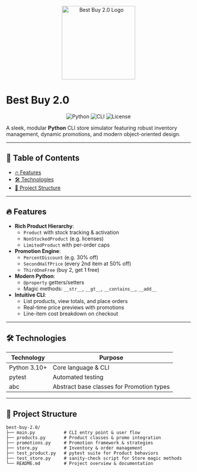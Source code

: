 <p align="center">
  <img src="https://raw.githubusercontent.com/your-username/best-buy-2.0/main/assets/logo.png" alt="Best Buy 2.0 Logo" width="200"/>
</p>

# Best Buy 2.0  
<p align="center">
  <img src="https://img.shields.io/badge/python-3.10%2B-blue.svg" alt="Python">
  <img src="https://img.shields.io/badge/cli-%F0%9F%93%9A-green.svg" alt="CLI">
  <img src="https://img.shields.io/badge/license-MIT-lightgrey.svg" alt="License">
</p>

A sleek, modular **Python** CLI store simulator featuring robust inventory management, dynamic promotions, and modern object-oriented design.

---

## 📑 Table of Contents
- [🔥 Features](#-features)  
- [🛠️ Technologies](#️-technologies)  
- [📂 Project Structure](#-project-structure)   

---

## 🔥 Features
- **Rich Product Hierarchy**:  
  - `Product` with stock tracking & activation  
  - `NonStockedProduct` (e.g. licenses)  
  - `LimitedProduct` with per-order caps  
- **Promotion Engine**:  
  - `PercentDiscount` (e.g. 30% off)  
  - `SecondHalfPrice` (every 2nd item at 50% off)  
  - `ThirdOneFree` (buy 2, get 1 free)  
- **Modern Python**:  
  - `@property` getters/setters  
  - Magic methods: `__str__`, `__gt__`, `__contains__`, `__add__`  
- **Intuitive CLI**:  
  - List products, view totals, and place orders  
  - Real-time price previews with promotions  
  - Line-item cost breakdown on checkout  

---

## 🛠️ Technologies
| Technology   | Purpose                                    |
|--------------|--------------------------------------------|
| Python 3.10+ | Core language & CLI                        |
| pytest       | Automated testing                          |
| abc          | Abstract base classes for Promotion types  |

---

## 📂 Project Structure
```text
best-buy-2.0/
├── main.py           # CLI entry point & user flow
├── products.py       # Product classes & promo integration
├── promotions.py     # Promotion framework & strategies
├── store.py          # Inventory & order management
├── test_product.py   # pytest suite for Product behaviors
├── test_store.py     # sanity-check script for Store magic methods
└── README.md         # Project overview & documentation

